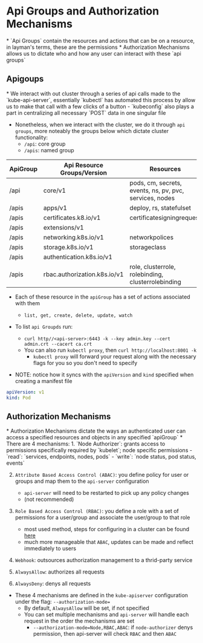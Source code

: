 <h1>Api Groups and Authorization Mechanisms</h1>
* `Api Groups` contain the resources and actions that can be on a resource, in layman's terms, these are the permissions
* Authorization Mechanisms allows us to dictate who and how any user can interact with these `api groups`
<h2>Apigoups</h2>
* We interact with out cluster through a series of api calls made to the `kube-api-server`, essentially `kubectl` has automated this process by allow us to make that call with a few clicks of a button
  - `kubeconfig` also plays a part in centralizing all necessary `POST` data in one singular file

* Nonetheless, when we interact with the cluster, we do it through `api groups`, more noteably the groups below which dictate cluster functionality:
  - `/api`: core group
  - `/apis`: named group

| ApiGroup  | Api Resource Groups/Version      | Resources                                                  |
| ---       | ---                              | ---                                                        |
| /api      | core/v1                          | pods, cm, secrets, events, ns, pv, pvc, services, nodes    |
| /apis     | apps/v1                          | deploy, rs, statefulset                                    |
| /apis     | certificates.k8.io/v1            | certificatesigningrequest                                  |
| /apis     | extensions/v1                    |                                                            |
| /apis     | networking.k8s.io/v1             | networkpolices                                             |
| /apis     | storage.k8s.io/v1                | storageclass                                               |
| /apis     | authentication.k8s.io/v1         |                                                            |
| /apis     | rbac.authorization.k8s.io/v1     | role, clusterrole, rolebinding, clusterrolebinding         |

* Each of these resource in the `apiGroup` has a set of actions associated with them
  - `list, get, create, delete, update, watch`

* To list `api Groupds` run:
  - `curl http//<api-server>:6443 -k --key admin.key --cert admin.crt --cacert ca.crt`
  - You can also run `kubectl proxy`, then `curl http://localhost:8001 -k`
    * `kubectl proxy` will forward your request along with the necessary flags for you so you don't need to specify

* NOTE: notice how it syncs with the `apiVersion` and `kind` specified when creating a manifest file

```yml
apiVersion: v1
kind: Pod
```

<h2>Authorization Mechanisms</h2>
* Authorization Mechanisms dictate the ways an authenticated user can access a specified resources and objects in any specified `apiGroup`
* There are 4 mechanisms:
  1. `Node Authorizer`: grants access to permissions specifically required by `kubelet`; node specific permissions
     - `read`: `services, endpoints, nodes, pods`
     - `write`: `node status, pod status, events`

  2. `Attribute Based Access Control (ABAC)`: you define policy for user or groups and map them to the `api-server` configuration
     - `api-server` will need to be restarted to pick up any policy changes
     - (not recommended)

  3. `Role Based Access Control (RBAC)`: you define a role with a set of permissions for a user/group and associate the user/group to that role
     - most used method, steps for configuring in a cluster can be found [here](https://eoyebami.github.io/posts/eks/2024-01-27-role-based-access-control.html)
     - much more manageable that `ABAC`, updates can be made and reflect immediately to users

  4. `Webhook`: outsources authorization management to a thrid-party service
  5. `AlwaysAllow`: authorizes all requests
  6. `AlwaysDeny`: denys all requests
* These 4 mechanisms are defined in the `kube-apiserver` configuration under the flag: `--authorization-mode=`
  - By default, `AlwaysAllow` will be set, if not specified
  - You can set multiple mechanisms and `api-server` will handle each request in the order the mechanisms are set
    * `--authorization-mode=Node,RBAC,ABAC`: if `node-authorizer` denys permission, then api-server will check `RBAC` and then `ABAC`
